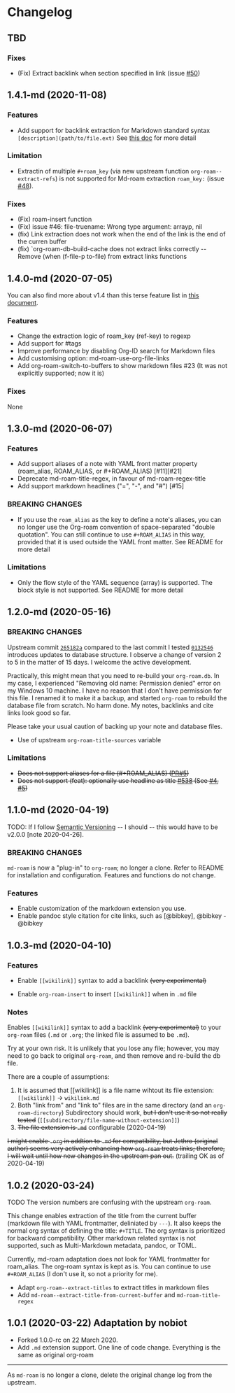 # Changelog

## TBD
### Fixes
- (Fix) Extract backlink when section specified in link (issue [#50](https://github.com/nobiot/md-roam/issues/50))

## 1.4.1-md (2020-11-08)

### Features
- Add support for backlink extraction for Markdown standard syntax `[description](path/to/file.ext)` See [this doc](docs/file-link.md) for more detail

### Limitation
- Extractin of multiple `#+roam_key` (via new upstream function `org-roam--extract-refs`) is not supported for Md-roam extraction `roam_key:` (issue [#48](https://github.com/nobiot/md-roam/issues/48)).

### Fixes
- (Fix) roam-insert function
- (Fix) issue #46: file-truename: Wrong type argument: arrayp, nil
- (fix) Link extraction does not work when the end of the link is the end of the curren buffer
- (fix) `org-roam-db-build-cache does not extract links correctly -- Remove (when (f-file-p to-file) from extract links functions

## 1.4.0-md (2020-07-05)

You can also find more about v1.4 than this terse feature list in [this document](./docs/v1.4.md).

### Features
- Change the extraction logic of roam_key (ref-key) to regexp
- Add support for #tags
- Improve performance by disabling Org-ID search for Markdown files
- Add customising option: md-roam-use-org-file-links
- Add org-roam-switch-to-buffers to show markdown files #23
  (It was not explicitly supported; now it is)

### Fixes
None

## 1.3.0-md (2020-06-07)

### Features
* Add support aliases of a note with YAML front matter property (roam_alias, ROAM_ALIAS, or #+ROAM_ALIAS) [#11][#21]
* Deprecate md-roam-title-regex, in favour of md-roam-regex-title
* Add support markdown headlines ("=", "-", and "#") [#15]

### BREAKING CHANGES
* If you use the `roam_alias` as the key to define a note's aliases, you can no longer use the Org-roam convention of space-separated "double quotation". You can still continue to use `#+ROAM_ALIAS` in this way, provided that it is used outside the YAML front matter. See README for more detail

### Limitations
* Only the flow style of the YAML sequence (array) is supported. The block style is not supported. See README for more detail

## 1.2.0-md (2020-05-16)

### BREAKING CHANGES
Upstream commit [`265182a`](https://github.com/org-roam/org-roam/commit/265182a698be6babcbb11718c2821c747b1cff52) compared to the last commit I tested [`0132546`](https://github.com/org-roam/org-roam/commit/0132546e56eb5cffd6cc52177b6ffbeab0d84743) introduces updates to database structure. I observe a change of version 2 to 5 in the matter of 15 days. I welcome the active development.

Practically, this might mean that you need to re-build your `org-roam.db`. In my case, I experienced "Removing old name: Permission denied" error on my Windows 10 machine. I have no reason that I don't have permission for this file. I renamed it to make it a backup, and started `org-roam` to rebuild the database file from scratch. No harm done. My notes, backlinks and cite links look good so far.

Please take your usual caution of backing up your note and database files.

* Use of upstream `org-roam-title-sources` variable

### Limitations
* ~~Does not support aliases for a file (#+ROAM_ALIAS) ([PR#5](https://github.com/nobiot/md-roam/pull/5))~~
* ~~Does not support (feat): optionally use headline as title [#538](https://github.com/jethrokuan/org-roam/pull/538) (See [#4](https://github.com/nobiot/md-roam/issues/4), [#5](https://github.com/nobiot/md-roam/pull/5))~~

## 1.1.0-md (2020-04-19)
TODO: If I follow [Semantic Versioning](https://semver.org/) -- I should -- this would have to be v2.0.0 [note 2020-04-26].

### BREAKING CHANGES
`md-roam` is now a "plug-in" to `org-roam`; no longer a clone. Refer to README for installation and configuration. Features and functions do not change.

### Features

* Enable customization of the markdown extension you use.
* Enable pandoc style citation for cite links, such as [@bibkey], @bibkey -@bibkey

## 1.0.3-md (2020-04-10)

### Features
* Enable `[[wikilink]]` syntax to add a backlink ~~(very experimental)~~

* Enable `org-roam-insert` to insert `[[wikilink]]` when in `.md` file

### Notes
Enables `[[wikilink]]` syntax to add a backlink ~~(very experimental)~~ to your
`org-roam` files (`.md` or `.org`; the linked file is assumed to be `.md`).

Try at your own risk. It is unlikely that you lose any file; however,  you may need to go back to original `org-roam`, and then remove and re-build the db file.

There are a couple of assumptions:

1. It is assumed that [[wikilink]] is a file name wihtout its file extension: `[[wikilink]]` -> `wikilink.md`
2. Both "link from" and "link to" files are in the same directory (and an `org-roam-directory`) Subdirectory should work, ~~but I don't use it so not really tested~~ (`[[subdirectory/file-name-without-extension]]`)
3. ~~The file extension is `.md`~~ configurable (2020-04-19)

~~I might enable `.org` in addtion to `.md` for compatibility, but Jethro (original author) seems very actively enhancing how `org-roam` treats links; therefore, I will wait until how new changes in the upstream pan out.~~ (trailing OK as of 2020-04-19)


## 1.0.2 (2020-03-24)
TODO The version numbers are confusing with the upstream `org-roam`.

This change enables extraction of the title from the current buffer (markdown file with YAML frontmatter, deliniated by `---`). It also keeps the normal org syntax of defining the title: `#+TITLE`. The org syntax is prioritized for backward compatibility. Other markdown related syntax is not supported, such as Multi-Markdown metadata, pandoc, or TOML.

Currently, md-roam adaptation does not look for YAML frontmatter for roam_alias. The org-roam syntax is kept as is. You can continue to use `#+ROAM_ALIAS` (I don't use it, so not a priority for me).

* Adapt `org-roam--extract-titles` to extract titles in markdown files
* Add `md-roam--extract-title-from-current-buffer` and `md-roam-title-regex`


## 1.0.1 (2020-03-22) Adaptation by nobiot

* Forked 1.0.0-rc on 22 March 2020.
* Add `.md` extension support. One line of code change. Everything is the same as original org-roam

---

As `md-roam` is no longer a clone, delete the original change log from the upstream.

